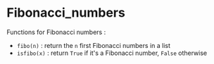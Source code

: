 # Fibonacci_numbers
Functions for Fibonacci numbers :
- `fibo(n)` : return the `n` first Fibonacci numbers in a list
- `isfibo(x)` : return `True` if it's a Fibonacci number, `False` otherwise
